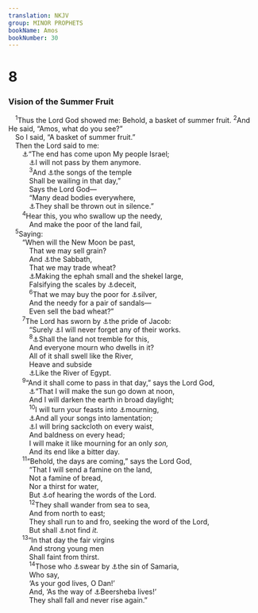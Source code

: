```yaml
---
translation: NKJV
group: MINOR PROPHETS
bookName: Amos 
bookNumber: 30
---
```


<div class="title"><h1>8</h1><h3>Vision of the Summer Fruit</h3></div>
<span class="verse am_8_1"> <sup>1</sup>Thus the Lord God showed me: Behold, a basket of summer fruit. </span>
<span class="verse am_8_2"><sup>2</sup>And He said, “Amos, what do you see?”<br/> So I said, “A basket of summer fruit.”<br/> Then the Lord said to me:<br/>  <a data-toggle="tooltip" data-placement="bottom" title="Ezek. 7:2">⚓</a>“The end has come upon My people Israel;<br/>   <a data-toggle="tooltip" data-placement="bottom" title="Amos 7:8">⚓</a>I will not pass by them anymore.<br/></span>
<span class="verse am_8_3">   <sup>3</sup>And <a data-toggle="tooltip" data-placement="bottom" title="Amos 5:23">⚓</a>the songs of the temple<br/>   Shall be wailing in that day,”<br/>   Says the Lord God—<br/>   “Many dead bodies everywhere,<br/>   <a data-toggle="tooltip" data-placement="bottom" title="Amos 6:9, 10">⚓</a>They shall be thrown out in silence.”<br/></span>
<span class="verse am_8_4">  <sup>4</sup>Hear this, you who swallow up the needy,<br/>   And make the poor of the land fail,<br/></span>
<span class="verse am_8_5"> <sup>5</sup>Saying:<br/>  “When will the New Moon be past,<br/>   That we may sell grain?<br/>   And <a data-toggle="tooltip" data-placement="bottom" title="Ex. 31:13–17; Neh. 13:15">⚓</a>the Sabbath,<br/>   That we may trade wheat?<br/>   <a data-toggle="tooltip" data-placement="bottom" title="Mic. 6:10, 11">⚓</a>Making the ephah small and the shekel large,<br/>   Falsifying the scales by <a data-toggle="tooltip" data-placement="bottom" title="Lev. 19:35, 36; Deut. 25:13–15">⚓</a>deceit,<br/></span>
<span class="verse am_8_6">   <sup>6</sup>That we may buy the poor for <a data-toggle="tooltip" data-placement="bottom" title="Amos 2:6">⚓</a>silver,<br/>   And the needy for a pair of sandals—<br/>   Even sell the bad wheat?”<br/></span>
<span class="verse am_8_7">  <sup>7</sup>The Lord has sworn by <a data-toggle="tooltip" data-placement="bottom" title="Deut. 33:26, 29; Ps. 68:34; Amos 6:8">⚓</a>the pride of Jacob:<br/>   “Surely <a data-toggle="tooltip" data-placement="bottom" title="Ps. 10:11; Hos. 7:2; 8:13">⚓</a>I will never forget any of their works.<br/></span>
<span class="verse am_8_8">   <sup>8</sup><a data-toggle="tooltip" data-placement="bottom" title="Hos. 4:3">⚓</a>Shall the land not tremble for this,<br/>   And everyone mourn who dwells in it?<br/>   All of it shall swell like the River,<br/>   Heave and subside<br/>   <a data-toggle="tooltip" data-placement="bottom" title="Jer. 46:7, 8; Amos 9:5">⚓</a>Like the River of Egypt.<br/></span>
<span class="verse am_8_9">  <sup>9</sup>“And it shall come to pass in that day,” says the Lord God,<br/>   <a data-toggle="tooltip" data-placement="bottom" title="Job 5:14; Is. 13:10; 59:9, 10; Jer. 15:9; (Mic. 3:6); Matt. 27:45; Mark 15:32; Luke 23:44">⚓</a>“That I will make the sun go down at noon,<br/>   And I will darken the earth in broad daylight;<br/></span>
<span class="verse am_8_10">   <sup>10</sup>I will turn your feasts into <a data-toggle="tooltip" data-placement="bottom" title="Lam. 5:15; Ezek. 7:18">⚓</a>mourning,<br/>   <a data-toggle="tooltip" data-placement="bottom" title="Is. 15:2, 3; Jer. 48:37; Ezek. 27:31">⚓</a>And all your songs into lamentation;<br/>   <a data-toggle="tooltip" data-placement="bottom" title="Jer. 6:26; (Zech. 12:10)">⚓</a>I will bring sackcloth on every waist,<br/>   And baldness on every head;<br/>   I will make it like mourning for an only <i>son,</i><br/>   And its end like a bitter day.<br/></span>
<span class="verse am_8_11">  <sup>11</sup>“Behold, the days are coming,” says the Lord God,<br/>   “That I will send a famine on the land,<br/>   Not a famine of bread,<br/>   Nor a thirst for water,<br/>   But <a data-toggle="tooltip" data-placement="bottom" title="1 Sam. 3:1; 2 Chr. 15:3; Ps. 74:9; Ezek. 7:26; Mic. 3:6">⚓</a>of hearing the words of the Lord.<br/></span>
<span class="verse am_8_12">   <sup>12</sup>They shall wander from sea to sea,<br/>   And from north to east;<br/>   They shall run to and fro, seeking the word of the Lord,<br/>   But shall <a data-toggle="tooltip" data-placement="bottom" title="Hos. 5:6">⚓</a>not find <i>it.</i><br/></span>
<span class="verse am_8_13">  <sup>13</sup>“In that day the fair virgins<br/>   And strong young men<br/>   Shall faint from thirst.<br/></span>
<span class="verse am_8_14">   <sup>14</sup>Those who <a data-toggle="tooltip" data-placement="bottom" title="Hos. 4:15">⚓</a>swear by <a data-toggle="tooltip" data-placement="bottom" title="Deut. 9:21">⚓</a>the sin of Samaria,<br/>   Who say,<br/>   ‘As your god lives, O Dan!’<br/>   And, ‘As the way of <a data-toggle="tooltip" data-placement="bottom" title="Amos 5:5">⚓</a>Beersheba lives!’<br/>   They shall fall and never rise again.”<br/></span>
